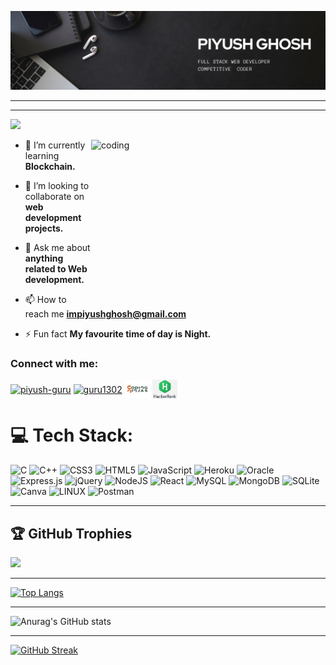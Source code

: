 ![LOGO](https://github.com/GURU1302/GURU1302/blob/main/BLack%20Minimalist%20Corporate%20Staff%20Identity%20LinkedIn%20Banner.png)

<hr>

<!-- ### ✍️ Random Dev Quote -->
<!-- ![](https://quotes-github-readme.vercel.app/api?type=horizontal&theme=dark) -->

---
[![](https://visitcount.itsvg.in/api?id=guru1302&icon=5&color=12)](https://visitcount.itsvg.in)


<img align="right" alt="coding" width="375" height="260" src="https://github.com/one-saurabhsingh/one-saurabhsingh/blob/main/27130.jpg">


- 🌱 I’m currently learning **Blockchain.**

- 👯 I’m looking to collaborate on **web development projects.**

- 💬 Ask me about **anything related to Web development.**

- 📫 How to reach me **impiyushghosh@gmail.com**

- ⚡ Fun fact **My favourite time of day is Night.**

<h3 align="left">Connect with me:</h3>
<p align="left">
<a href="https://linkedin.com/in/piyush-guru" target="_blank"><img align="center" src="https://raw.githubusercontent.com/rahuldkjain/github-profile-readme-generator/master/src/images/icons/Social/linked-in-alt.svg" alt="piyush-guru" height="30" width="40" /></a>
<a href="https://codesandbox.com/guru1302" target="_blank"><img align="center" src="https://raw.githubusercontent.com/rahuldkjain/github-profile-readme-generator/master/src/images/icons/Social/codesandbox.svg" alt="guru1302" height="30" width="40" /></a>
<a href="https://www.codingninjas.com/codestudio/profile/418fd7d7-0f2d-4aeb-a34c-f1f8a375259b" target="_blank"><img align="center" src="https://github.com/GURU1302/GURU1302/blob/main/1588578966qigpiu6kicm4phqbi2il.png" alt="guru1302" height="30" width="40" /></a>
  <a href="https://www.hackerrank.com/impiyushghosh" target="_blank"><img align="center" src="https://github.com/GURU1302/GURU1302/blob/main/png-clipart-logo-hackerrank-where-s-weed-java-hacker.png" alt="guru1302" height="30" width="40" /></a>
</p>

# 💻 Tech Stack:
![C](https://img.shields.io/badge/c-%2300599C.svg?style=plastic&logo=c&logoColor=white) ![C++](https://img.shields.io/badge/c++-%2300599C.svg?style=plastic&logo=c%2B%2B&logoColor=white) ![CSS3](https://img.shields.io/badge/css3-%231572B6.svg?style=plastic&logo=css3&logoColor=white) ![HTML5](https://img.shields.io/badge/html5-%23E34F26.svg?style=plastic&logo=html5&logoColor=white) ![JavaScript](https://img.shields.io/badge/javascript-%23323330.svg?style=plastic&logo=javascript&logoColor=%23F7DF1E) ![Heroku](https://img.shields.io/badge/heroku-%23430098.svg?style=plastic&logo=heroku&logoColor=white) ![Oracle](https://img.shields.io/badge/Oracle-F80000?style=plastic&logo=oracle&logoColor=white) ![Express.js](https://img.shields.io/badge/express.js-%23404d59.svg?style=plastic&logo=express&logoColor=%2361DAFB) ![jQuery](https://img.shields.io/badge/jquery-%230769AD.svg?style=plastic&logo=jquery&logoColor=white) ![NodeJS](https://img.shields.io/badge/node.js-6DA55F?style=plastic&logo=node.js&logoColor=white) ![React](https://img.shields.io/badge/react-%2320232a.svg?style=plastic&logo=react&logoColor=%2361DAFB) ![MySQL](https://img.shields.io/badge/mysql-%2300f.svg?style=plastic&logo=mysql&logoColor=white) ![MongoDB](https://img.shields.io/badge/MongoDB-%234ea94b.svg?style=plastic&logo=mongodb&logoColor=white) ![SQLite](https://img.shields.io/badge/sqlite-%2307405e.svg?style=plastic&logo=sqlite&logoColor=white) ![Canva](https://img.shields.io/badge/Canva-%2300C4CC.svg?style=plastic&logo=Canva&logoColor=white) ![LINUX](https://img.shields.io/badge/Linux-FCC624?style=plastic&logo=linux&logoColor=black) ![Postman](https://img.shields.io/badge/Postman-FF6C37?style=plastic&logo=postman&logoColor=white)
<hr>

## 🏆 GitHub Trophies
![](https://github-profile-trophy.vercel.app/?username=guru1302&theme=gruvbox&no-frame=false&no-bg=true&margin-w=4)

<hr> 

[![Top Langs](https://github-readme-stats.vercel.app/api/top-langs/?username=guru1302&theme=great-gatsby&layout=compact)](https://github.com/anuraghazra/github-readme-stats)

<hr> 

![Anurag's GitHub stats](https://github-readme-stats.vercel.app/api?username=guru1302&show_icons=true&theme=great-gatsby)

<hr>

[![GitHub Streak](https://streak-stats.demolab.com?user=GURU1302&theme=great-gatsby&date_format=M%20j%5B%2C%20Y%5D&mode=weekly)](https://git.io/streak-stats)
